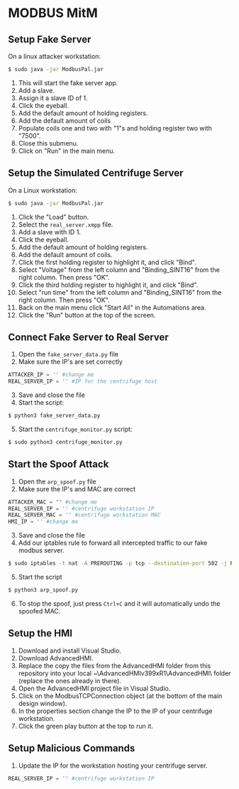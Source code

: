 # MODBUS MitM

## Setup Fake Server

On a linux attacker workstation:

``` bash
$ sudo java -jar ModbusPal.jar
```
1. This will start the fake server app. 
2. Add a slave. 
3. Assign it a slave ID of 1. 
4. Click the eyeball.
5. Add the default amount of holding registers.
6. Add the default amount of coils
7. Populate coils one and two with "1"s and holding register two with "7500".
8. Close this submenu.
9. Click on "Run" in the main menu.

## Setup the Simulated Centrifuge Server

On a Linux workstation:

``` bash
$ sudo java -jar ModbusPal.jar
```
1. Click the "Load" button.
2. Select the `real_server.xmpp` file.
3. Add a slave with ID 1.
4. Click the eyeball.
5. Add the default amount of holding registers.
6. Add the default amount of coils.
7. Click the first holding register to highlight it, and click "Bind".
8. Select "Voltage" from the left column and "Binding_SINT16" from the right column. Then press "OK".
9. Click the third holding register to highlight it, and click "Bind".
10. Select "run time" from the left column and "Binding_SINT16" from the right column. Then press "OK".
11. Back on the main menu click "Start All" in the Automations area.
12. Click the "Run" button at the top of the screen.


## Connect Fake Server to Real Server
1. Open the `fake_server_data.py` file
2. Make sure the IP's are set correctly

``` python
ATTACKER_IP = '' #change me
REAL_SERVER_IP = '' #IP for the centrifuge host
```

3. Save and close the file
4. Start the script: 

``` bash
$ python3 fake_server_data.py
```

5. Start the `centrifuge_monitor.py` script:

```bash
$ sudo python3 centrifuge_monitor.py
```

## Start the Spoof Attack
1. Open the `arp_spoof.py` file
2. Make sure the IP's and MAC are correct
``` python
ATTACKER_MAC = "" #change me
REAL_SERVER_IP = '' #centrifuge workstation IP
REAL_SERVER_MAC = '' #centrifuge workstation MAC
HMI_IP = '' #change me
```
3. Save and close the file
4. Add our iptables rule to forward all intercepted traffic to our fake modbus server.
``` bash
$ sudo iptables -t nat -A PREROUTING -p tcp --destination-port 502 -j REDIRECT --to-port 502
```
5. Start the script
``` bash
$ python3 arp_spoof.py
```
6. To stop the spoof, just press `Ctrl+C` and it will automatically undo the spoofed MAC.

## Setup the HMI
1. Download and install Visual Studio.
2. Download AdvancedHMI.
3. Replace the copy the files from the AdvancedHMI folder from this repository into your local ~\AdvancedHMIv399xR1\AdvancedHMI\ folder (replace the ones already in there).
4. Open the AdvancedHMI project file in Visual Studio.
5. Click on the ModbusTCPConnection object (at the bottom of the main design window).
6. In the properties section change the IP to the IP of your centrifuge workstation. 
7. Click the green play button at the top to run it. 

## Setup Malicious Commands
1. Update the IP for the workstation hosting your centrifuge server.
``` python
REAL_SERVER_IP = '' #centrifuge workstation IP
```
